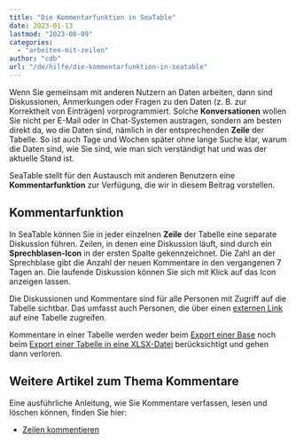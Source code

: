 ```yaml
---
title: "Die Kommentarfunktion in SeaTable"
date: 2023-01-13
lastmod: "2023-08-09"
categories: 
  - "arbeiten-mit-zeilen"
author: "cdb"
url: "/de/hilfe/die-kommentarfunktion-in-seatable"
---
```


Wenn Sie gemeinsam mit anderen Nutzern an Daten arbeiten, dann sind Diskussionen, Anmerkungen oder Fragen zu den Daten (z. B. zur Korrektheit von Einträgen) vorprogrammiert. Solche **Konversationen** wollen Sie nicht per E-Mail oder in Chat-Systemen austragen, sondern am besten direkt da, wo die Daten sind, nämlich in der entsprechenden **Zeile** der Tabelle. So ist auch Tage und Wochen später ohne lange Suche klar, warum die Daten sind, wie Sie sind, wie man sich verständigt hat und was der aktuelle Stand ist.

SeaTable stellt für den Austausch mit anderen Benutzern eine **Kommentarfunktion** zur Verfügung, die wir in diesem Beitrag vorstellen.

## Kommentarfunktion

In SeaTable können Sie in jeder einzelnen **Zeile** der Tabelle eine separate Diskussion führen. Zeilen, in denen eine Diskussion läuft, sind durch ein **Sprechblasen-Icon** in der ersten Spalte gekennzeichnet. Die Zahl an der Sprechblase gibt die Anzahl der neuen Kommentare in den vergangenen 7 Tagen an. Die laufende Diskussion können Sie sich mit Klick auf das Icon anzeigen lassen.

Die Diskussionen und Kommentare sind für alle Personen mit Zugriff auf die Tabelle sichtbar. Das umfasst auch Personen, die über einen [externen Link](https://seatable.io/docs/freigaben/externen-link-fuer-eine-ansicht-erstellen/) auf eine Tabelle zugreifen.

Kommentare in einer Tabelle werden weder beim [Export einer Base](/docs/handbuch/datenmanagement/datenimport-und-export/#base-exportieren) noch beim [Export einer Tabelle in eine XLSX-Datei](/docs/handbuch/datenmanagement/datenimport-und-export/#tabelle-exportieren) berücksichtigt und gehen dann verloren.

## Weitere Artikel zum Thema Kommentare

Eine ausführliche Anleitung, wie Sie Kommentare verfassen, lesen und löschen können, finden Sie hier:

- [Zeilen kommentieren](https://seatable.io/docs/zeilendetails/zeilen-kommentieren/)
